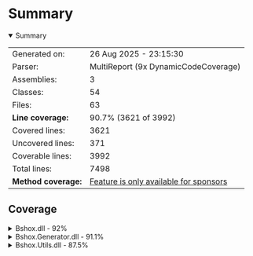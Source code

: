 # Summary
<details open><summary>Summary</summary>

|                      |                                                                          |
|:---------------------|:-------------------------------------------------------------------------|
| Generated on:        | 26 Aug 2025 - 23:15:30                                                   |
| Parser:              | MultiReport (9x DynamicCodeCoverage)                                     |
| Assemblies:          | 3                                                                        |
| Classes:             | 54                                                                       |
| Files:               | 63                                                                       |
| **Line coverage:**   | 90.7% (3621 of 3992)                                                     |
| Covered lines:       | 3621                                                                     |
| Uncovered lines:     | 371                                                                      |
| Coverable lines:     | 3992                                                                     |
| Total lines:         | 7498                                                                     |
| **Method coverage:** | [Feature is only available for sponsors](https://reportgenerator.io/pro) |

</details>

## Coverage
<details><summary>Bshox.dll - 92%</summary>

| **Name**                                         | **Line** |
|:-------------------------------------------------|---------:|
| **Bshox.dll**                                    |  **92%** |
| Bshox.BshoxContract<T>                           |     100% |
| Bshox.BshoxContractExtensions                    |    91.9% |
| Bshox.BshoxException                             |     100% |
| Bshox.BshoxOptions                               |     100% |
| Bshox.BshoxReader                                |      92% |
| Bshox.BshoxSerializer                            |    96.3% |
| Bshox.BshoxWriter                                |      95% |
| Bshox.Contracts.ArrayContract<T>                 |     100% |
| Bshox.Contracts.DictionaryContract<TKey, TValue> |    95.6% |
| Bshox.Contracts.ListContract<T>                  |     100% |
| Bshox.DefaultContracts                           |    90.8% |
| Bshox.Internals.DepthLockScope                   |     100% |
| Bshox.Internals.EncodingHelper                   |    72.7% |
| Bshox.Internals.EndiannessHelper                 |     100% |
| Bshox.Internals.PooledByteBufferWriter           |    81.8% |
| Bshox.Internals.StreamSequence                   |    92.8% |

</details>
<details><summary>Bshox.Generator.dll - 91.1%</summary>

| **Name**                                           |  **Line** |
|:---------------------------------------------------|----------:|
| **Bshox.Generator.dll**                            | **91.1%** |
| Bshox.Generator.BshoxGenerator                     |       90% |
| Bshox.Generator.Constants                          |      100% |
| Bshox.Generator.ContractResolver                   |       88% |
| Bshox.Generator.Contracts.ContractDemand           |     90.9% |
| Bshox.Generator.Contracts.ContractGenerator        |     90.3% |
| Bshox.Generator.Contracts.ContractHelper           |       95% |
| Bshox.Generator.Contracts.ContractInfo             |     74.2% |
| Bshox.Generator.Contracts.GeneratedContract        |     94.1% |
| Bshox.Generator.Contracts.InlineContractData       |      100% |
| Bshox.Generator.Contracts.KnownTypeInfo            |     95.3% |
| Bshox.Generator.Contracts.SurrogateContract        |      100% |
| Bshox.Generator.Contracts.SurrogateGenerator       |     96.8% |
| Bshox.Generator.Data.ContractParameters            |      100% |
| Bshox.Generator.Data.KnownTypeSymbols              |      100% |
| Bshox.Generator.Data.MemberInfo                    |     90.7% |
| Bshox.Generator.DiagnosticException                |        0% |
| Bshox.Generator.Diagnostics                        |      100% |
| Bshox.Generator.Extensions.EnumerableExtensions    |     83.8% |
| Bshox.Generator.Extensions.SourceWriterExtension   |      100% |
| Bshox.Generator.Extensions.SymbolExtensions        |     86.9% |
| Bshox.Generator.Extensions.SyntaxExtensions        |      100% |
| Bshox.Generator.Extensions.TypedConstantExtensions |      100% |
| Bshox.Generator.Helpers.SourceWriter               |     89.4% |
| Bshox.Generator.ProviderExtensions                 |      100% |
| Bshox.Generator.SerializerGenerator                |     92.6% |
| Bshox.Generator.SerializerInfo                     |     95.6% |
| Bshox.Generator.UseDepthLockCorrectly              |     88.5% |

</details>
<details><summary>Bshox.Utils.dll - 87.5%</summary>

| **Name**                         |  **Line** |
|:---------------------------------|----------:|
| **Bshox.Utils.dll**              | **87.5%** |
| Bshox.Utils.BshoxArray           |     75.6% |
| Bshox.Utils.BshoxBlob            |     85.7% |
| Bshox.Utils.BshoxObject          |     74.6% |
| Bshox.Utils.BshoxParserException |       80% |
| Bshox.Utils.BshoxTextParser      |     89.6% |
| Bshox.Utils.BshoxValue           |      100% |
| Bshox.Utils.Extensions           |      100% |
| Bshox.Utils.Fixed4               |      100% |
| Bshox.Utils.Fixed8               |      100% |
| Bshox.Utils.Helpers              |      100% |
| Bshox.Utils.VarInt               |     88.8% |

</details>
